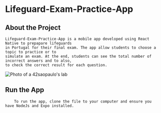 # Lifeguard-Exam-Practice-App

## About the Project

	Lifeguard-Exam-Practice-App is a mobile app developed using React Native to prepapare lifeguards
	in Portugal for their final exam. The app allow students to choose a topic to practice or to 
	simulate an exam. At the end, students can see the total number of incorrect answers and to also, 
	to check the correct result for each question.

![Photo of a 42saopaulo's lab](https://i.ibb.co/8zVDyR0/app.png)


## Run the App
		To run the app, clone the file to your computer and ensure you have NodeJs and Expo installed. 
		
		
